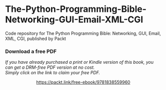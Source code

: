 # The-Python-Programming-Bible-Networking-GUI-Email-XML-CGI
Code repository for The Python Programming Bible: Networking, GUI, Email, XML, CGI, published by Packt
### Download a free PDF

 <i>If you have already purchased a print or Kindle version of this book, you can get a DRM-free PDF version at no cost.<br>Simply click on the link to claim your free PDF.</i>
<p align="center"> <a href="https://packt.link/free-ebook/9781838559960">https://packt.link/free-ebook/9781838559960 </a> </p>